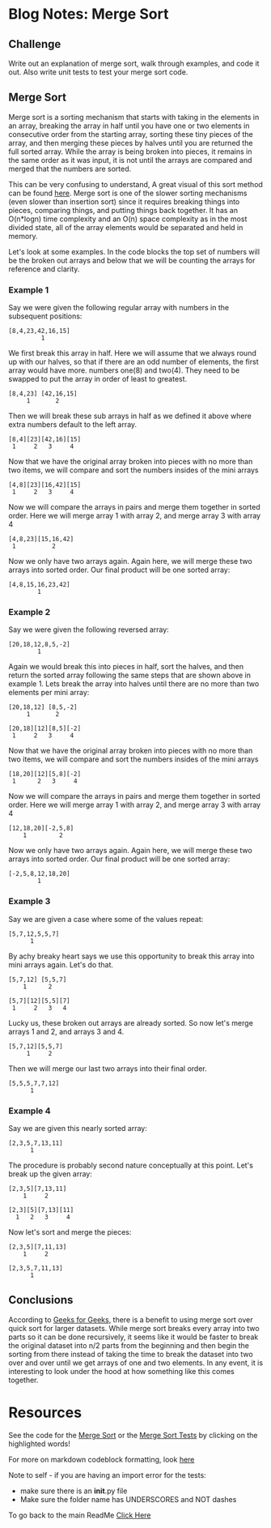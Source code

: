 # Blog Notes: Merge Sort

## Challenge

Write out an explanation of merge sort, walk through examples, and code it out. Also write unit tests to test your merge sort code.

## Merge Sort

Merge sort is a sorting mechanism that starts with taking in the elements in an array, breaking the array in half until you have one or two elements in consecutive order from the starting array, sorting these tiny pieces of the array, and then merging these pieces by halves until you are returned the full sorted array. While the array is being broken into pieces, it remains in the same order as it was input, it is not until the arrays are compared and merged that the numbers are sorted.

This can be very confusing to understand, A great visual of this sort method can be found [here](https://www.programiz.com/dsa/merge-sort). Merge sort is one of the slower sorting mechanisms (even slower than insertion sort) since it requires breaking things into pieces, comparing things, and putting things back together. It has an O(n*logn) time complexity and an O(n) space complexity as in the most divided state, all of the array elements would be separated and held in memory.

Let's look at some examples. In the code blocks the top set of numbers will be the broken out arrays and below that we will be counting the arrays for reference and clarity.

### Example 1

Say we were given the following regular array with numbers in the subsequent positions:

```
[8,4,23,42,16,15]
         1
```

We first break this array in half. Here we will assume that we always round up with our halves, so that if there are an odd number of elements, the first array would have more. numbers one(8) and two(4). They need to be swapped to put the array in order of least to greatest.

```
[8,4,23] [42,16,15]
     1       2
```

Then we will break these sub arrays in half as we defined it above where extra numbers default to the left array.

```
[8,4][23][42,16][15]
 1     2   3     4
```

Now that we have the original array broken into pieces with no more than two items, we will compare and sort the numbers insides of the mini arrays

```
[4,8][23][16,42][15]
 1     2   3     4
```

Now we will compare the arrays in pairs and merge them together in sorted order. Here we will merge array 1 with array 2, and merge array 3 with array 4

```
[4,8,23][15,16,42]
 1          2
```

Now we only have two arrays again. Again here, we will merge these two arrays into sorted order. Our final product will be one sorted array:

```
[4,8,15,16,23,42]
        1
 ```

### Example 2

Say we were given the following reversed array:

```
[20,18,12,8,5,-2]
        1
 ```

Again we would break this into pieces in half, sort the halves, and then return the sorted array following the same steps that are shown above in example 1. Lets break the array into halves until there are no more than two elements per mini array:
```
[20,18,12] [8,5,-2]
     1       2
```
```
[20,18][12][8,5][-2]
 1     2   3     4
```

Now that we have the original array broken into pieces with no more than two items, we will compare and sort the numbers insides of the mini arrays

```
[18,20][12][5,8][-2]
 1      2   3     4
```

Now we will compare the arrays in pairs and merge them together in sorted order. Here we will merge array 1 with array 2, and merge array 3 with array 4

```
[12,18,20][-2,5,8]
    1         2
```

Now we only have two arrays again. Again here, we will merge these two arrays into sorted order. Our final product will be one sorted array:

```
[-2,5,8,12,18,20]
        1
 ```


### Example 3

Say we are given a case where some of the values repeat:
```
[5,7,12,5,5,7]
      1
 ```

By achy breaky heart says we use this opportunity to break this array into mini arrays again. Let's do that.

```
[5,7,12] [5,5,7]
    1      2
```
```
[5,7][12][5,5][7]
 1     2   3   4
```
Lucky us, these broken out arrays are already sorted. So now let's merge arrays 1 and 2, and arrays 3 and 4.
```
[5,7,12][5,5,7]
     1     2
```

Then we will merge our last two arrays into their final order.

```
[5,5,5,7,7,12]
      1
```
### Example 4

Say we are given this nearly sorted array:

```
[2,3,5,7,13,11]
      1
 ```

The procedure is probably second nature conceptually at this point. Let's break up the given array:

```
[2,3,5][7,13,11]
    1     2
 ```

```
[2,3][5][7,13][11]
  1   2   3     4
 ```

Now let's sort and merge the pieces:

```
[2,3,5][7,11,13]
    1     2
 ```

```
[2,3,5,7,11,13]
      1
 ```

## Conclusions

According to [Geeks for Geeks](https://www.geeksforgeeks.org/quick-sort-vs-merge-sort/#:~:text=Merge%20sort%20is%20more%20efficient,larger%20array%20size%20or%20datasets.&text=Quick%20sort%20is%20more%20efficient,smaller%20array%20size%20or%20datasets.), there is a benefit to using merge sort over quick sort for larger datasets. While merge sort breaks every array into two parts so it can be done recursively, it seems like it would be faster to break the original dataset into n/2 parts from the beginning and then begin the sorting from there instead of taking the time to break the dataset into two over and over until we get arrays of one and two elements. In any event, it is interesting to look under the hood at how something like this comes together.

# Resources

See the code for the [Merge Sort](sorting/merge/merge_code.py) or the [Merge Sort Tests](sorting/merge/test_merge_code.py) by clicking on the highlighted words!

For more on markdown codeblock formatting, look [here](https://stackoverflow.com/questions/15721373/how-do-i-ensure-that-whitespace-is-preserved-in-markdown#:~:text=Use%20instead%20of%20space%20characters.)

Note to self - if you are having an import error for the tests:
- make sure there is an __init__.py file
- Make sure the folder name has UNDERSCORES and NOT dashes

To go back to the main ReadMe [Click Here](../../README.md)
